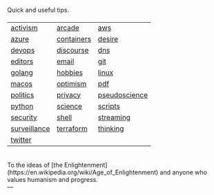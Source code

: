 Quick and useful tips.

<html lang="en">
<head>
  <meta charset="UTF-8">
  <meta name="viewport" content="width=device-width, initial-scale=1.0">
  <link rel="stylesheet" href="styles.css">
</head>

<body>
<h4>
<table>

<tr>
<td> <a href="activism/">activism</a> </td>
<td> <a href="arcade/">arcade</a> </td>
<td> <a href="aws/">aws</a> </td>
</tr>

<tr>
<td> <a href="azure/">azure</a> </td>
<td> <a href="containers">containers</a> </td>
<td> <a href="desire">desire</a> </td>
</tr>

<tr>
<td> <a href="devops">devops</a> </td>
<td> <a href="discourse/">discourse</a> </td>
<td> <a href="dns">dns</a> </td>
</tr>

<tr>
<td> <a href="editors/">editors</a> </td>
<td> <a href="email">email</a> </td>
<td> <a href="git">git</a> </td>
</tr>

<tr>
<td> <a href="golang">golang</a> </td>
<td> <a href="hobbies/">hobbies</a> </td>
<td> <a href="linux/">linux</a> </td>
</tr>

<tr>
<td> <a href="macos/">macos</a> </td>
<td> <a href="optimism/">optimism</a> </td>
<td> <a href="pdf/">pdf</a> </td>
</tr>

<tr>
<td> <a href="politics/">politics</a> </td>
<td> <a href="privacy/">privacy</a> </td>
<td> <a href="pseudoscience/">pseudoscience</a> </td>
</tr>

<tr>
<td> <a href="python/">python</a> </td>
<td> <a href="science/">science</a> </td>
<td> <a href="scripts/">scripts</a> </td>
</tr>

<tr>
<td> <a href="security/">security</a> </td>
<td> <a href="shell/">shell</a> </td>
<td> <a href="streaming/">streaming</a> </td>
</tr>

<tr>
<td> <a href="surveillance/">surveillance</a> </td>
<td> <a href="terraform/">terraform</a> </td>
<td> <a href="thinking/">thinking</a> </td>
</tr>

<tr>
<td> <a href="twitter/">twitter</a> </td>
<td> </td>
<td> </td>
</tr>

</table>
</h4>
</body>

</html>

<br>
To the ideas of [the Enlightenment](https://en.wikipedia.org/wiki/Age_of_Enlightenment) and anyone who values humanism and progress.<br>
&mdash; <taco-crowd@que.one><br>
